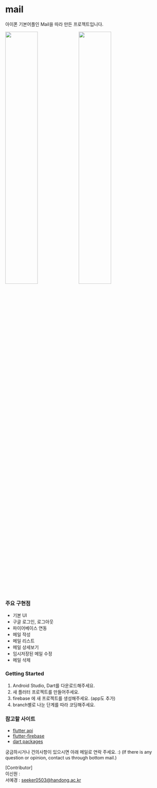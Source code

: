 # mail

아이폰 기본어플인 Mail을 따라 만든 프로젝트입니다.

<img src="https://user-images.githubusercontent.com/83738381/177155571-906bc106-bdad-4f06-8219-9e07e99c747c.png" width="45%"/>
<img src="https://user-images.githubusercontent.com/83738381/177166285-0cfd3a4b-9d2b-4789-b11d-3b76ebe13c95.png" width="45%"/>
          

### 주요 구현점

- 기본 UI
- 구글 로그인, 로그아웃
- 파이어베이스 연동
- 메일 작성
- 메일 리스트
- 메일 상세보기
- 임시저장된 메일 수정
- 메일 삭제          


### Getting Started

1. Android Studio, Dart를 다운로드해주세요.
2. 새 플러터 프로젝트를 만들어주세요.
3. firebase 에 새 프로젝트를 생성해주세요. (app도 추가)
4. branch별로 나눈 단계를 따라 코딩해주세요.          
          

### 참고할 사이트

- [flutter api](https://api.flutter.dev/)
- [flutter-firebase](https://firebase.flutter.dev/)
- [dart packages](https://pub.dev/)      



궁금하시거나 건의사항이 있으시면 아래 메일로 연락 주세요. :)
(If there is any question or opinion, contact us through bottom mail.)

[Contributor]     
이신원 :      
서예경 : seeker0503@handong.ac.kr
